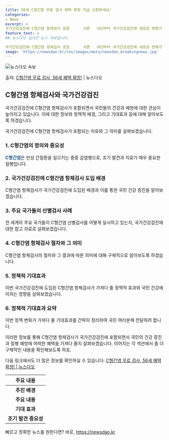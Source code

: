 ```yaml
---
title: 56세 C형간염 무료 검사 혜택 확정 지금 신청하세요!
categories:
- News
excerpt: >
국가건강검진에 C형간염 항체검사 포함      서론   내년부터 국가건강검진에 새로운 변화가 예고되고 있습니…
feature_text: >
## 뉴스다오 실시간 뉴스 속보입니다.

국가건강검진에 C형간염 항체검사 포함      서론   내년부터 국가건강검진에 새로운 변화가 예고되고 있습니…
image: 'https://newsdao.kr/res/images/meta/newsdao_breakingnews.jpg'
---
```


![뉴스다오 속보](https://newsdao.kr/res/images/meta/newsdao_breakingnews.jpg)

<p>출처: <a href="https://newsdao.kr/4596" rel="dofollow">C형간염 무료 검사, 56세 혜택 확정!</a> | 뉴스다오</p>

<h2 data-ke-size="size26">C형간염 항체검사와 국가건강검진</h2>
국가건강검진에 C형간염 항체검사가 포함되면서 국민들의 건강과 예방에 대한 관심이 높아지고 있습니다. 이에 대한 정보와 정책적 배경, 그리고 기대효과 등에 대해 알아보도록 하겠습니다.

<p data-ke-size="size16">국가건강검진에 C형간염 항체검사가 포함되는 이유와 그 의미를 살펴보겠습니다.</p>

<h3>1. C형간염의 정의와 중요성</h3>
<b><span style="color: #1a5490;">C형간염</span></b>은 만성 간질환을 일으키는 중증 감염병으로, 조기 발견과 치료가 매우 중요한 질병입니다.

<h3>2. 국가건강검진에 C형간염 항체검사 도입 배경</h3>
C형간염 항체검사가 국가건강검진에 도입된 배경과 이를 통한 국민 건강 증진을 알아보겠습니다.

<h3>3. 주요 국가들의 선별검사 사례</h3>
전 세계의 주요 국가들이 C형간염 선별검사를 어떻게 실시하고 있는지, 국가건강검진에 대한 참고 자료로 살펴보겠습니다.

<h3>4. C형간염 항체검사 절차와 그 의미</h3>
C형간염 항체검사의 절차와 그 결과에 따른 의미에 대해 구체적으로 알아보도록 하겠습니다.

<h3>5. 정책적 기대효과</h3>
이번 국가건강검진에 도입된 C형간염 항체검사가 가져다 줄 정책적 효과와 국민 건강에 미치는 영향을 살펴보겠습니다.

<h3>6. 정책적 기대효과 요약</h3>
이번 정책 변화가 가져다 줄 기대효과를 간략히 정리하여 국민 여러분께 전달하려 합니다.

이러한 정보를 통해 C형간염 항체검사가 국가건강검진에 포함되면서 국민의 건강 증진과 질병 예방에 어떠한 혜택을 가져다 줄지 살펴보겠습니다. 이어지는 각 섹션에서 좀 더 구체적인 내용을 확인해보도록 하죠. 

다음 링크에서도 더 많은 정보를 확인하실 수 있습니다: <a href="https://newsdao.kr/4596">C형간염 무료 검사, 56세 혜택 확정! | 뉴스다오</a>

<table>
	<thead>
		<tr>
			<th style="text-align: center;">주요 내용</th>
		</tr>
	</thead>
	<tbody>
		<tr>
			<td style="text-align: center; height: 17px;"><b>추진 배경</b></td>
		</tr>
		<tr>
			<td style="text-align: center; height: 17px;"><b>주요 내용</b></td>
		</tr>
		<tr>
			<td style="text-align: center; height: 17px;"><b>기대 효과</b></td>
		</tr>
		<tr>
			<td style="text-align: center; height: 17px;"><b>조기 발견 중요성</b></td>
		</tr>
	</tbody>
</table> 

빠르고 정확한 뉴스를 원한다면? 바로, <a href="https://newsdao.kr" rel="dofollow">https://newsdao.kr</a>


    
